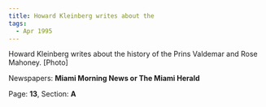 ```yaml
---  
title: Howard Kleinberg writes about the  
tags:  
  - Apr 1995  
---  
```

  
Howard Kleinberg writes about the history of the Prins Valdemar and Rose Mahoney. [Photo]  
  
Newspapers: **Miami Morning News or The Miami Herald**  
  
Page: **13**, Section: **A** 
